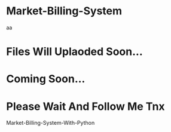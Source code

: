 # Market-Billing-System    

aa

# Files Will Uplaoded Soon...

# Coming Soon...
<h1>Please Wait And Follow Me Tnx</h1>

Market-Billing-System-With-Python
